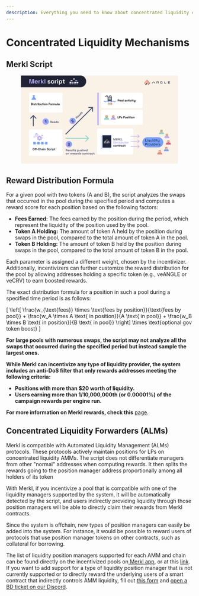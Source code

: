 ```yaml
---
description: Everything you need to know about concentrated liquidity campaigns
---
```


# Concentrated Liquidity Mechanisms

## Merkl Script

<figure><img src="../../.gitbook/assets/docs-merkl-script.png" alt=""><figcaption></figcaption></figure>

## Reward Distribution Formula

For a given pool with two tokens (A and B), the script analyzes the swaps that occurred in the pool during the specified period and computes a reward score for each position based on the following factors:

* **Fees Earned:** The fees earned by the position during the period, which represent the liquidity of the position used by the pool.
* **Token A Holding:** The amount of token A held by the position during swaps in the pool, compared to the total amount of token A in the pool.
* **Token B Holding:** The amount of token B held by the position during swaps in the pool, compared to the total amount of token B in the pool.

Each parameter is assigned a different weight, chosen by the incentivizer. Additionally, incentivizers can further customize the reward distribution for the pool by allowing addresses holding a specific token (e.g., veANGLE or veCRV) to earn boosted rewards.

The exact distribution formula for a position in such a pool during a specified time period is as follows:

\[
\left[ \frac{w_{\text{fees}} \times \text{fees by position}}{\text{fees by pool}} + \frac{w_A \times A \text{ in position}}{A \text{ in pool}} + \frac{w_B \times B \text{ in position}}{B \text{ in pool}} \right] \times \text{optional gov token boost}
\]


**For large pools with numerous swaps, the script may not analyze all the swaps that occurred during the specified period but instead sample the largest ones.**

**While Merkl can incentivize any type of liquidity provider, the system includes an anti-DoS filter that only rewards addresses meeting the following criteria:**

* **Positions with more than $20 worth of liquidity.**
* **Users earning more than 1/10,000,000th (or 0.00001%) of the campaign rewards per engine run.**

**For more information on Merkl rewards, check this** [page](../../earning-with-merkl/earn-with-merkl/earn-on-concentrated-liquidity-campaigns.md).

## Concentrated Liquidity Forwarders (ALMs)

Merkl is compatible with Automated Liquidity Management (ALMs) protocols. These protocols actively maintain positions for LPs on concentrated liquidity AMMs. The script does not differentiate managers from other "normal" addresses when computing rewards. It then splits the rewards going to the position manager address proportionally among all holders of its token

With Merkl, if you incentivize a pool that is compatible with one of the liquidity managers supported by the system, it will be automatically detected by the script, and users indirectly providing liquidity through those position managers will be able to directly claim their rewards from Merkl contracts.

Since the system is offchain, new types of position managers can easily be added into the system. For instance, it would be possible to reward users of protocols that use position manager tokens on other contracts, such as collateral for borrowing.

The list of liquidity position managers supported for each AMM and chain can be found directly on the incentivized pools on[ Merkl app](https://app.merkl.xyz), or at this [link](https://app.merkl.xyz/integrations). If you want to add support for a type of liquidity position manager that is not currently supported or to directly reward the underlying users of a smart contract that indirectly controls AMM liquidity, fill out [this form](https://tally.so/r/w4JYLr) and [open a BD ticket on our Discord](https://discord.com/channels/1209830388726243369/1210212731047776357).
